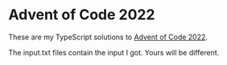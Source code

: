 # Advent of Code 2022

These are my TypeScript solutions to [Advent of Code 2022](https://adventofcode.com/2022).

The input.txt files contain the input I got. Yours will be different.
